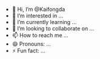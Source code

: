 - 👋 Hi, I’m @Kaifongda
- 👀 I’m interested in ...
- 🌱 I’m currently learning ...
- 💞️ I’m looking to collaborate on ...
- 📫 How to reach me ...
- 😄 Pronouns: ...
- ⚡ Fun fact: ...

<!---
Kaifongda/Kaifongda is a ✨ special ✨ repository because its `README.md` (this file) appears on your GitHub profile.
You can click the Preview link to take a look at your changes.
--->
